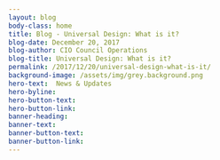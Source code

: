 ```yaml
---
layout: blog
body-class: home
title: Blog - Universal Design: What is it?
blog-date: December 20, 2017
blog-author: CIO Council Operations
blog-title: Universal Design: What is it?
permalink: /2017/12/20/universal-design-what-is-it/
background-image: /assets/img/grey.background.png
hero-text:  News & Updates
hero-byline:
hero-button-text: 
hero-button-link: 
banner-heading: 
banner-text: 
banner-button-text: 
banner-button-link: 
---
```

